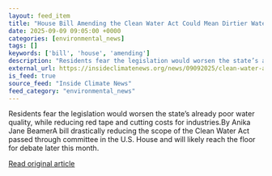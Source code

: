 ```yaml
---
layout: feed_item
title: "House Bill Amending the Clean Water Act Could Mean Dirtier Water Nationwide—And Especially in Iowa"
date: 2025-09-09 09:05:00 +0000
categories: [environmental_news]
tags: []
keywords: ['bill', 'house', 'amending']
description: "Residents fear the legislation would worsen the state’s already poor water quality, while reducing red tape and cutting costs for industries"
external_url: https://insideclimatenews.org/news/09092025/clean-water-act-amendments-iowa-impact/
is_feed: true
source_feed: "Inside Climate News"
feed_category: "environmental_news"
---
```


Residents fear the legislation would worsen the state’s already poor water quality, while reducing red tape and cutting costs for industries.By Anika Jane BeamerA bill drastically reducing the scope of the Clean Water Act passed through committee in the U.S. House and will likely reach the floor for debate later this month.&nbsp;

[Read original article](https://insideclimatenews.org/news/09092025/clean-water-act-amendments-iowa-impact/)
